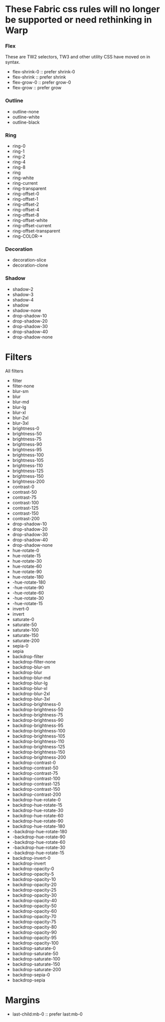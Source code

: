 # These Fabric css rules will no longer be supported or need rethinking in Warp

### Flex

These are TW2 selectors, TW3 and other utility CSS have moved on in syntax.

- flex-shrink-0 :: prefer shrink-0
- flex-shrink :: prefer shrink
- flex-grow-0 :: prefer grow-0
- flex-grow :: prefer grow

### Outline

- outline-none
- outline-white
- outline-black

### Ring

- ring-0
- ring-1
- ring-2
- ring-4
- ring-8
- ring
- ring-white
- ring-current
- ring-transparent
- ring-offset-0
- ring-offset-1
- ring-offset-2
- ring-offset-4
- ring-offset-8
- ring-offset-white
- ring-offset-current
- ring-offset-transparent
- ring-COLOR-*

### Decoration

- decoration-slice
- decoration-clone

### Shadow

- shadow-2
- shadow-3
- shadow-4
- shadow
- shadow-none
- drop-shadow-10
- drop-shadow-20
- drop-shadow-30
- drop-shadow-40
- drop-shadow-none

# Filters

All filters

- filter
- filter-none
- blur-sm
- blur
- blur-md
- blur-lg
- blur-xl
- blur-2xl
- blur-3xl
- brightness-0
- brightness-50
- brightness-75
- brightness-90
- brightness-95
- brightness-100
- brightness-105
- brightness-110
- brightness-125
- brightness-150
- brightness-200
- contrast-0
- contrast-50
- contrast-75
- contrast-100
- contrast-125
- contrast-150
- contrast-200
- drop-shadow-10
- drop-shadow-20
- drop-shadow-30
- drop-shadow-40
- drop-shadow-none
- hue-rotate-0
- hue-rotate-15
- hue-rotate-30
- hue-rotate-60
- hue-rotate-90
- hue-rotate-180
- -hue-rotate-180
- -hue-rotate-90
- -hue-rotate-60
- -hue-rotate-30
- -hue-rotate-15
- invert-0
- invert
- saturate-0
- saturate-50
- saturate-100
- saturate-150
- saturate-200
- sepia-0
- sepia
- backdrop-filter
- backdrop-filter-none
- backdrop-blur-sm
- backdrop-blur
- backdrop-blur-md
- backdrop-blur-lg
- backdrop-blur-xl
- backdrop-blur-2xl
- backdrop-blur-3xl
- backdrop-brightness-0
- backdrop-brightness-50
- backdrop-brightness-75
- backdrop-brightness-90
- backdrop-brightness-95
- backdrop-brightness-100
- backdrop-brightness-105
- backdrop-brightness-110
- backdrop-brightness-125
- backdrop-brightness-150
- backdrop-brightness-200
- backdrop-contrast-0
- backdrop-contrast-50
- backdrop-contrast-75
- backdrop-contrast-100
- backdrop-contrast-125
- backdrop-contrast-150
- backdrop-contrast-200
- backdrop-hue-rotate-0
- backdrop-hue-rotate-15
- backdrop-hue-rotate-30
- backdrop-hue-rotate-60
- backdrop-hue-rotate-90
- backdrop-hue-rotate-180
- -backdrop-hue-rotate-180
- -backdrop-hue-rotate-90
- -backdrop-hue-rotate-60
- -backdrop-hue-rotate-30
- -backdrop-hue-rotate-15
- backdrop-invert-0
- backdrop-invert
- backdrop-opacity-0
- backdrop-opacity-5
- backdrop-opacity-10
- backdrop-opacity-20
- backdrop-opacity-25
- backdrop-opacity-30
- backdrop-opacity-40
- backdrop-opacity-50
- backdrop-opacity-60
- backdrop-opacity-70
- backdrop-opacity-75
- backdrop-opacity-80
- backdrop-opacity-90
- backdrop-opacity-95
- backdrop-opacity-100
- backdrop-saturate-0
- backdrop-saturate-50
- backdrop-saturate-100
- backdrop-saturate-150
- backdrop-saturate-200
- backdrop-sepia-0
- backdrop-sepia

# Margins

- last-child:mb-0 :: prefer last:mb-0
